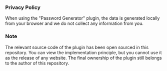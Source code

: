 ### Privacy Policy
When using the "Password Generator" plugin, the data is generated locally from your browser and we do not collect any information from you.
### Note
The relevant source code of the plugin has been open sourced in this repository. You can view the implementation principle, but you cannot use it as the release of any website. The final ownership of the plugin still belongs to the author of this repository.
